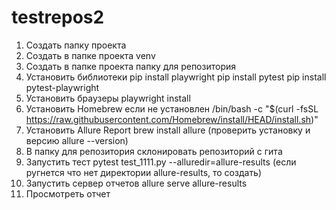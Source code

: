 # testrepos2
1. Создать папку проекта
2. Создать в папке проекта venv
3. Создать в папке проекта папку для репозитория
3. Установить библиотеки 
	pip install playwright
	pip install pytest
	pip install pytest-playwright 
4. Установить браузеры
	playwright install
5. Установить Homebrew если не установлен
	/bin/bash -c "$(curl -fsSL https://raw.githubusercontent.com/Homebrew/install/HEAD/install.sh)"
6. Установить Allure Report
	brew install allure (проверить установку и версию allure --version)
7. В папку для репозитория склонировать репозиторий с гита
8. Запустить тест
	pytest test_1111.py --alluredir=allure-results (если ругнется что нет директории allure-results, то создать)
9. Запустить сервер отчетов
	allure serve allure-results
10. Просмотреть отчет